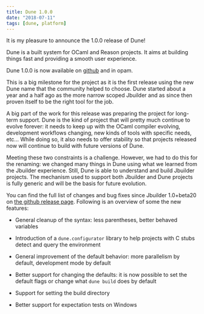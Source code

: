 ```yaml
---
title: Dune 1.0.0
date: "2018-07-11"
tags: [dune, platform]
---
```


It is my pleasure to announce the 1.0.0 release of Dune!

Dune is a built system for OCaml and Reason projects. It aims at building things fast and providing a smooth user experience.

Dune 1.0.0 is now available on [github](https://github.com/ocaml/dune/releases/tag/1.0.0) and in opam.

This is a big milestone for the project as it is the first release using the new Dune name that the community helped to choose.  Dune started about a year and a half ago as the more narrow scoped Jbuilder and as since then proven itself to be the right tool for the job.

A big part of the work for this release was preparing the project for long-term support. Dune is the kind of project that will pretty much continue to evolve forever: it needs to keep up with the OCaml compiler evolving, development workflows changing, new kinds of tools with specific needs, etc... While doing so, it also needs to offer stability so that projects released now will continue to build with future versions of Dune.

Meeting these two constraints is a challenge. However, we had to do this for the renaming: we changed many things in Dune using what we learned from the Jbuilder experience. Still, Dune is able to understand and build Jbuilder projects. The mechanism used to support both Jbuilder and Dune projects is fully generic and will be the basis for future evolution.

You can find the full list of changes and bug fixes since Jbuilder 1.0+beta20 on [the github release page](https://github.com/ocaml/dune/releases/tag/1.0.0). Following is an overview of some the new features:

- General cleanup of the syntax: less parentheses, better behaved variables

- Introduction of a `dune.configurator` library to help projects with C stubs detect and query the environment

- General improvement of the default behavior: more parallelism by default, development mode by default

- Better support for changing the defaults: it is now possible to set the default flags or change what `dune build` does by default

- Support for setting the build directory

- Better support for expectation tests on Windows
